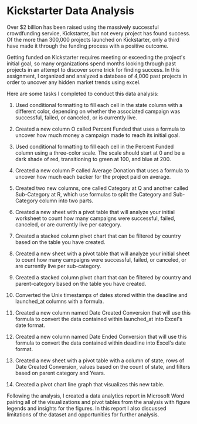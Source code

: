# Kickstarter Data Analysis 

Over $2 billion has been raised using the massively successful crowdfunding service, Kickstarter, but not every project has found success. Of the more than 300,000 projects launched on Kickstarter, only a third have made it through the funding process with a positive outcome.

Getting funded on Kickstarter requires meeting or exceeding the project's initial goal, so many organizations spend months looking through past projects in an attempt to discover some trick for finding success. In this assignment, I organized and analyzed a database of 4,000 past projects in order to uncover any hidden market trends using excel.

Here are some tasks I completed to conduct this data analysis:
1. Used conditional formatting to fill each cell in the state column with a different color, depending on whether the associated campaign was successful, failed, or canceled, or is currently live.
2. Created a new column O called Percent Funded that uses a formula to uncover how much money a campaign made to reach its initial goal.
3. Used conditional formatting to fill each cell in the Percent Funded column using a three-color scale. The scale should start at 0 and be a dark shade of red, transitioning to green at 100, and blue at 200.
4. Created a new column P called Average Donation that uses a formula to uncover how much each backer for the project paid on average.
5. Created two new columns, one called Category at Q and another called Sub-Category at R, which use formulas to split the Category and Sub-Category column into two parts.
6. Created a new sheet with a pivot table that will analyze your initial worksheet to count how many campaigns were successful, failed, canceled, or are currently live per category.

7. Created a stacked column pivot chart that can be filtered by country based on the table you have created.

8. Created a new sheet with a pivot table that will analyze your initial sheet to count how many campaigns were successful, failed, or canceled, or are currently live per sub-category.

9. Created a stacked column pivot chart that can be filtered by country and parent-category based on the table you have created.

10. Converted the Unix timestamps of dates stored within the deadline and launched_at columns with a formula.

11. Created a new column named Date Created Conversion that will use this formula to convert the data contained within launched_at into Excel's date format.

12. Created a new column named Date Ended Conversion that will use this formula to convert the data contained within deadline into Excel's date format.

13. Created a new sheet with a pivot table with a column of state, rows of Date Created Conversion, values based on the count of state, and filters based on parent category and Years.

14. Created a pivot chart line graph that visualizes this new table.

Following the analysis, I created a data analytics report in Microsoft Word pairing all of the visualizations and pivot tables from the analysis with figure legends and insights for the figures. In this report I also discussed limitations of the dataset and opportunities for further analysis.  